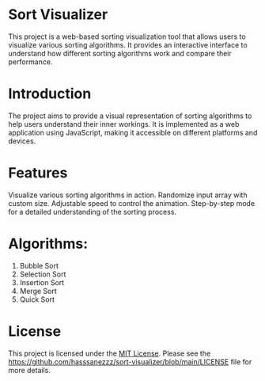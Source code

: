 # Sort Visualizer
This project is a web-based sorting visualization tool that allows users to visualize various sorting algorithms. It provides an interactive interface to understand how different sorting algorithms work and compare their performance.

# Introduction
The project aims to provide a visual representation of sorting algorithms to help users understand their inner workings. It is implemented as a web application using JavaScript, making it accessible on different platforms and devices.

# Features
Visualize various sorting algorithms in action.
Randomize input array with custom size.
Adjustable speed to control the animation.
Step-by-step mode for a detailed understanding of the sorting process.

# Algorithms:

1. Bubble Sort
2. Selection Sort
3. Insertion Sort
4. Merge Sort
5. Quick Sort

# License
This project is licensed under the [MIT License](https://opensource.org/licenses/MIT). Please see the https://github.com/hasssanezzz/sort-visualizer/blob/main/LICENSE file for more details.
